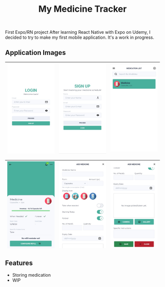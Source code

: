 
<div align="center">
  	<h1>
    	My Medicine Tracker
  	</h1>
	<br/>
</div>

First Expo/RN project
After learning React Native with Expo on Udemy, I decided to try to make my first mobile application. It's a work in progress.

## Application Images

![](images/login.jpg)  |  ![](images/sign-up.jpg) |  ![](images/home.jpg)  |
:---------------:|:----------------:|:-----------------:|

![](images/medicine.jpg)  |  ![](images/add-medicine.jpg) |  ![](images/add-medicine-2.jpg)  |
:---------------:|:----------------:|:-----------------:|

## Features
- Storing medication
- WIP
